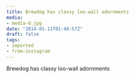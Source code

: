 ```yaml
---
title: Brewdog has classy loo-wall adornments
media:
- media-0.jpg
date: "2014-01-11T01:48:57Z"
draft: false
tags:
- imported
- from-instagram
---
```

Brewdog has classy loo-wall adornments

